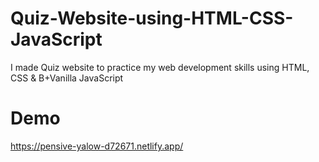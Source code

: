 # Quiz-Website-using-HTML-CSS-JavaScript
I made Quiz website to practice my web development skills using HTML, CSS &amp; B+Vanilla JavaScript

# Demo
https://pensive-yalow-d72671.netlify.app/
